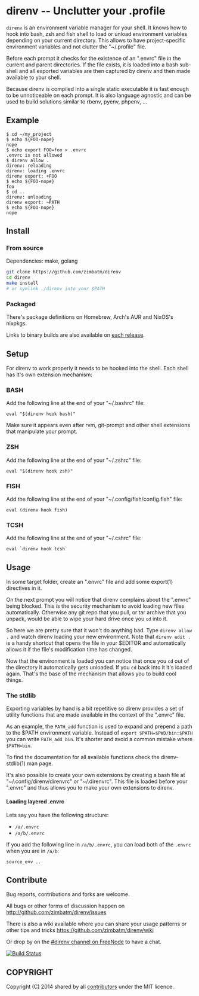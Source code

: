 direnv -- Unclutter your .profile
=================================

`direnv` is an environment variable manager for your shell. It knows how to
hook into bash, zsh and fish shell to load or unload environment variables
depending on your current directory. This allows to have project-specific
environment variables and not clutter the "~/.profile" file.

Before each prompt it checks for the existence of an ".envrc" file in the
current and parent directories. If the file exists, it is loaded into a bash
sub-shell and all exported variables are then captured by direnv and then made
available to your shell.

Because direnv is compiled into a single static executable it is fast enough
to be unnoticeable on each prompt. It is also language agnostic and can be
used to build solutions similar to rbenv, pyenv, phpenv, ...


## Example

```
$ cd ~/my_project
$ echo ${FOO-nope}
nope
$ echo export FOO=foo > .envrc
.envrc is not allowed
$ direnv allow .
direnv: reloading
direnv: loading .envrc
direnv export: +FOO
$ echo ${FOO-nope}
foo
$ cd ..
direnv: unloading
direnv export: ~PATH
$ echo ${FOO-nope}
nope
```

## Install

### From source

Dependencies: make, golang

```bash
git clone https://github.com/zimbatm/direnv
cd direnv
make install
# or symlink ./direnv into your $PATH
```

### Packaged

There's package definitions on Homebrew, Arch's AUR and NixOS's nixpkgs.

Links to binary builds are also available on
[each release](https://github.com/zimbatm/direnv/releases).

## Setup

For direnv to work properly it needs to be hooked into the shell. Each shell
has it's own extension mechanism:

### BASH

Add the following line at the end of your "~/.bashrc" file:

`eval "$(direnv hook bash)"`

Make sure it appears even after rvm, git-prompt and other shell extensions
that manipulate your prompt.

### ZSH

Add the following line at the end of your "~/.zshrc" file:

`eval "$(direnv hook zsh)"`

### FISH

Add the following line at the end of your "~/.config/fish/config.fish" file:

`eval (direnv hook fish)`

### TCSH

Add the following line at the end of your "~/.cshrc" file:

    eval `direnv hook tcsh`


## Usage

In some target folder, create an ".envrc" file and add some export(1)
directives in it.

On the next prompt you will notice that direnv complains about the ".envrc"
being blocked. This is the security mechanism to avoid loading new files
automatically. Otherwise any git repo that you pull, or tar archive that you
unpack, would be able to wipe your hard drive once you `cd` into it.

So here we are pretty sure that it won't do anything bad. Type `direnv allow .`
and watch direnv loading your new environment. Note that `direnv edit .` is a
handy shortcut that opens the file in your $EDITOR and automatically allows it
if the file's modification time has changed.

Now that the environment is loaded you can notice that once you `cd` out
of the directory it automatically gets unloaded. If you `cd` back into it it's
loaded again. That's the base of the mechanism that allows you to build cool
things.

### The stdlib

Exporting variables by hand is a bit repetitive so direnv provides a set of
utility functions that are made available in the context of the ".envrc" file.

As an example, the `PATH_add` function is used to expand and prepend a path to
the $PATH environment variable. Instead of `export $PATH=$PWD/bin:$PATH` you
can write `PATH_add bin`. It's shorter and avoid a common mistake where
`$PATH=bin`.

To find the documentation for all available functions check the
direnv-stdlib(1) man page.

It's also possible to create your own extensions by creating a bash file at
"~/.config/direnv/direnvrc" or "~/.direnvrc". This file is loaded before your
".envrc" and thus allows you to make your own extensions to direnv.

#### Loading layered .envrc

Lets say you have the following structure:

- `/a/.envrc`
- `/a/b/.envrc`

If you add the following line in `/a/b/.envrc`, you can load both of the
`.envrc` when you are in `/a/b`:

```
source_env ..
```

## Contribute

Bug reports, contributions and forks are welcome.

All bugs or other forms of discussion happen on
<http://github.com/zimbatm/direnv/issues>

There is also a wiki available where you can share your usage patterns or
other tips and tricks <https://github.com/zimbatm/direnv/wiki>

Or drop by on the [#direnv channel on FreeNode](irc://#direnv@FreeNode) to
have a chat.

[![Build Status](https://api.travis-ci.org/zimbatm/direnv.png?branch=master)](http://travis-ci.org/zimbatm/direnv)

## COPYRIGHT

Copyright (C) 2014 shared by all
[contributors](https://github.com/zimbatm/direnv/graphs/contributors) under
the MIT licence.
